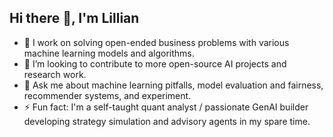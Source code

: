 ## Hi there 👋, I'm Lillian

- 🔭 I work on solving open-ended business problems with various machine learning models and algorithms.
- 👯 I’m looking to contribute to more open-source AI projects and research work.
- 💬 Ask me about machine learning pitfalls, model evaluation and fairness, recommender systems, and experiment.
- ⚡ Fun fact: I'm a self-taught quant analyst / passionate GenAI builder developing strategy simulation and advisory agents in my spare time.
  
<!--
**Lillian1228/Lillian1228** is a ✨ _special_ ✨ repository because its `README.md` (this file) appears on your GitHub profile.

Here are some ideas to get you started:


